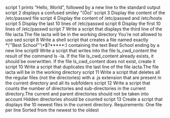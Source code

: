 script 1 prints “Hello, World”, followed by a new line to the standard output
script 2  displays a confused smiley "(Ôo)'
script 3 Display the content of the /etc/passwd file
script 4 Display the content of /etc/passwd and /etc/hosts
script 5 Display the last 10 lines of /etc/passwd
script 6 Display the first 10 lines of /etc/passwd
script 7 Write a script that displays the third line of the file iacta.The file iacta will be in the working directory You’re not allowed to use sed
script 8 Write a shell script that creates a file named exactly \*\\'"Best School"\'\\*$\?\*\*\*\*\*:) containing the text Best School ending by a new line
script9 Write a script that writes into the file ls_cwd_content the result of the command ls -la. If the file ls_cwd_content already exists, it should be overwritten. If the file ls_cwd_content does not exist, create it
script 10 Write a script that duplicates the last line of the file iacta.The file iacta will be in the working directory
script 11 Write a script that deletes all the regular files (not the directories) with a .js extension that are present in the current directory and all its subfolders
script 12 Write a script that counts the number of directories and sub-directories in the current directory.The current and parent directories should not be taken into account Hidden directories should be counted
script 13 Create a script that displays the 10 newest files in the current directory.
Requirements:
One file per line
Sorted from the newest to the oldest
